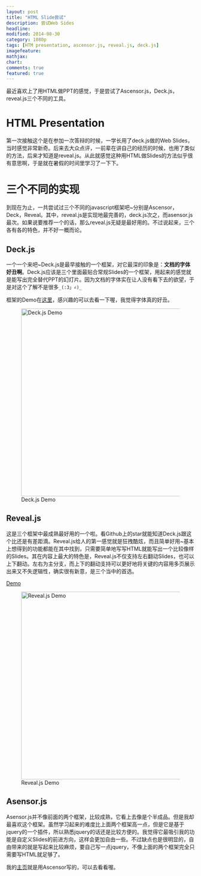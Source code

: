 ```yaml
---
layout: post
title: "HTML Slide尝试"
description: 尝试Web Sides
headline: 
modified: 2014-08-30
category: 1080p
tags: [HTM presentation, ascensor.js, reveal.js, deck.js]
imagefeature: 
mathjax: 
chart: 
comments: true
featured: true
---
```


最近喜欢上了用HTML做PPT的感觉，于是尝试了Ascensor.js，Deck.js，reveal.js三个不同的工具。

# HTML Presentation

第一次接触这个是在参加一次答辩的时候，一学长用了deck.js做的Web Slides，当时感觉非常新奇。后来去大众点评，一前辈在讲自己的经历的时候，也用了类似的方法，后来才知道是reveal.js。从此就感觉这种用HTML做Slides的方法似乎很有意思啊，于是就在暑假的时间里学习了一下下。

# 三个不同的实现

到现在为止，一共尝试过三个不同的javascript框架吧~分别是Ascensor，Deck，Reveal。其中，reveal.js是实现地最完善的，deck.js次之，而asensor.js最次。如果说要推荐一个的话，那么reveal.js无疑是最好用的。不过说起来，三个各有各的特色，并不好一概而论。

## Deck.js

一个一个来吧~Deck.js是最早接触的一个框架，对它最深的印象是：**文档的字体好丑啊**。Deck.js应该是三个里面最贴合常规Slides的一个框架，用起来的感觉就是能写出完全替代PPT的幻灯片。因为文档的字体实在让人没有看下去的欲望，于是对这个了解不是很多`_(:3」∠)_`

框架的Demo在[这里](http://imakewebthings.com/deck.js/)，感兴趣的可以去看一下喔，我觉得字体真的好丑。

<figure>
	<img src="{{ site.url }}/images/HTML-presentation/deck.JPG" alt="Deck.js Demo" height="500" width="500">
	<figcaption>Deck.js Demo</figcaption>
</figure>

## Reveal.js

这是三个框架中最成熟最好用的一个啦。看Github上的star就能知道Deck.js跟这个比还是有差距滴。Reveal.js给人的第一感觉就是狂拽酷炫，而且简单好用~基本上想得到的功能都能在其中找到，只需要简单地写写HTML就能写出一个比较像样的Slides。其在内容上最大的特色是，Reveal.js不仅支持左右翻动Slides，也可以上下翻动。左右为主分支，而上下的翻动支持可以更好地将关键的内容用多页展示出来又不失逻辑性，确实很有新意，是三个当中的首选。

[Demo](http://lab.hakim.se/reveal-js/)

<figure>
	<img src="{{ site.url }}/images/HTML-presentation/reveal.JPG" alt="Reveal.js Demo" height="500" width="500">
	<figcaption>Reveal.js Demo</figcaption>
</figure>

## Asensor.js

Asensor.js并不像前面的两个框架，比较成熟，它看上去像是个半成品。但是我却最喜欢这个框架。虽然学习起来的难度比上面两个框架高一点，但是它是基于jquery的一个插件，所以熟悉jquery的话还是比较方便的。我觉得它最吸引我的功能是自定义Slides的前进方向，这样会更加自由一些。不过缺点也是很明显的，自由带来的就是写起来比较麻烦，要自己写一点jquery，不像上面的两个框架完全只需要写HTML就足够了。

我的[主页](http://gaocegege.github.io/)就是用Ascensor写的，可以去看看喔。